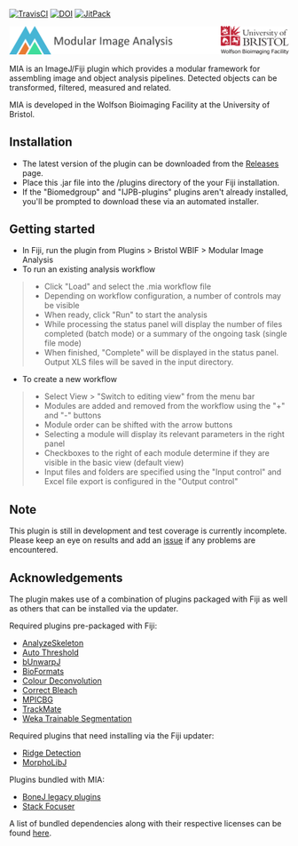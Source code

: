 [![TravisCI](https://travis-ci.com/SJCross/MIA.svg?branch=master)](https://travis-ci.com/SJCross/MIA)
[![DOI](https://zenodo.org/badge/DOI/10.5281/zenodo.1201372.svg)](https://doi.org/10.5281/zenodo.1201320)
[![JitPack](https://jitpack.io/v/SJCross/ModularImageAnalysis.svg)](https://jitpack.io/#SJCross/ModularImageAnalysis/)

[![Wolfson Bioimmaging](./docs/images/Logo_text_UoB_128.png)](http://www.bristol.ac.uk/wolfson-bioimaging/)

MIA is an ImageJ/Fiji plugin which provides a modular framework for assembling image and object analysis pipelines.  Detected objects can be transformed, filtered, measured and related.</div>

MIA is developed in the Wolfson Bioimaging Facility at the University of Bristol.

Installation
------------
- The latest version of the plugin can be downloaded from the [Releases](https://github.com/SJCross/ModularImageAnalysis/releases) page.
- Place this .jar file into the /plugins directory of the your Fiji installation.
- If the "Biomedgroup" and "IJPB-plugins" plugins aren't already installed, you'll be prompted to download these via an automated installer.

Getting started
-----
- In Fiji, run the plugin from Plugins > Bristol WBIF > Modular Image Analysis
- To run an existing analysis workflow
> - Click "Load" and select the .mia workflow file
> - Depending on workflow configuration, a number of controls may be visible
> - When ready, click "Run" to start the analysis
> - While processing the status panel will display the number of files completed (batch mode) or a summary of the ongoing task (single file mode)
> - When finished, "Complete" will be displayed in the status panel.  Output XLS files will be saved in the input directory.
- To create a new workflow
> - Select View > "Switch to editing view" from the menu bar
> - Modules are added and removed from the workflow using the "+" and "-" buttons
> - Module order can be shifted with the arrow buttons
> - Selecting a module will display its relevant parameters in the right panel
> - Checkboxes to the right of each module determine if they are visible in the basic view (default view)
> - Input files and folders are specified using the "Input control" and Excel file export is configured in the "Output control"

Note
----
This plugin is still in development and test coverage is currently incomplete.  Please keep an eye on results and add an [issue](https://github.com/SJCross/ModularImageAnalysis/issues) if any problems are encountered.

Acknowledgements
----------------
The plugin makes use of a combination of plugins packaged with Fiji as well as others that can be installed via the updater.

Required plugins pre-packaged with Fiji:
- [AnalyzeSkeleton](https://github.com/fiji/AnalyzeSkeleton)
- [Auto Threshold](https://github.com/fiji/Auto_Threshold)
- [bUnwarpJ](https://github.com/fiji/bUnwarpJ)
- [BioFormats](https://github.com/openmicroscopy/bioformats)
- [Colour Deconvolution](https://github.com/fiji/Colour_Deconvolution)
- [Correct Bleach](https://github.com/fiji/CorrectBleach)
- [MPICBG](https://github.com/axtimwalde/mpicbg)
- [TrackMate](https://github.com/fiji/TrackMate)
- [Weka Trainable Segmentation](https://github.com/fiji/Trainable_Segmentation)

Required plugins that need installing via the Fiji updater:
- [Ridge Detection](https://github.com/thorstenwagner/ij-ridgedetection)
- [MorphoLibJ](https://github.com/ijpb/MorphoLibJ)

Plugins bundled with MIA:
- [BoneJ legacy plugins](https://github.com/mdoube/BoneJ)
- [Stack Focuser](https://imagej.nih.gov/ij/plugins/stack-focuser.html)

A list of bundled dependencies along with their respective licenses can be found [here](https://cdn.staticaly.com/gh/SJCross/ModularImageAnalysis/908a49be/target/site/dependencies.html).



